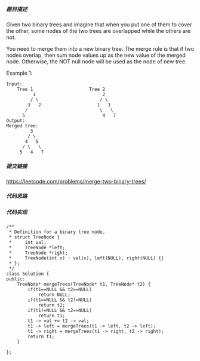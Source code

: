 ##### 题目描述
Given two binary trees and imagine that when you put one of them to cover the other, some nodes of the two trees are overlapped while the others are not.

You need to merge them into a new binary tree. The merge rule is that if two nodes overlap, then sum node values up as the new value of the merged node. Otherwise, the NOT null node will be used as the node of new tree.

Example 1:
```
Input: 
	Tree 1                     Tree 2                  
          1                         2                             
         / \                       / \                            
        3   2                     1   3                        
       /                           \   \                      
      5                             4   7                  
Output: 
Merged tree:
	     3
	    / \
	   4   5
	  / \   \ 
	 5   4   7
```

##### 提交链接
https://leetcode.com/problems/merge-two-binary-trees/



##### 代码思路




##### 代码实现

```
/**
 * Definition for a binary tree node.
 * struct TreeNode {
 *     int val;
 *     TreeNode *left;
 *     TreeNode *right;
 *     TreeNode(int x) : val(x), left(NULL), right(NULL) {}
 * };
 */
class Solution {
public:
    TreeNode* mergeTrees(TreeNode* t1, TreeNode* t2) {
        if(t1==NULL && t2==NULL)
            return NULL;
        if(t1==NULL && t2!=NULL)
            return t2;
        if(t1!=NULL && t2==NULL)
            return t1;
        t1 -> val += t2 -> val;
        t1 -> left = mergeTrees(t1 -> left, t2 -> left);
        t1 -> right = mergeTrees(t1 -> right, t2 -> right);
        return t1; 
    }

};


```
